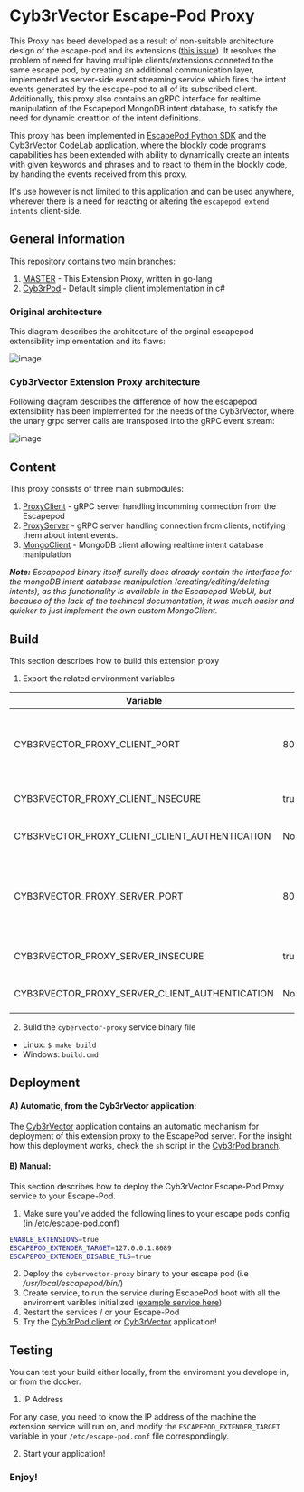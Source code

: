 
# Cyb3rVector Escape-Pod Proxy

This Proxy has beed developed as a result of non-suitable architecture design of the escape-pod and its extensions ([this issue](https://github.com/digital-dream-labs/escape-pod-extension/issues/4)). It resolves the problem of need for having multiple clients/extensions conneted to the same escape pod, by creating an additional communication layer, implemented as server-side event streaming service which fires the intent events generated by the escape-pod to all of its subscribed client.
Additionally, this proxy also contains an gRPC interface for realtime manipulation of the Escapepod MongoDB intent database, to satisfy the need for dynamic creattion of the intent definitions.

This proxy has been implemented in [EscapePod Python SDK](https://github.com/cyb3rdog/escapepod_python_sdk) and the [Cyb3rVector CodeLab](https://cyb3rdog.github.io/Cyb3rVector) application, where the blockly code programs capabilities has been extended with ability to dynamically create an intents with given keywords and phrases and to react to them in the blockly code, by handing the events received from this proxy.

It's use however is not limited to this application and can be used anywhere, wherever there is a need for reacting or altering the `escapepod extend intents` client-side.


## General information 

This repository contains two main branches:
1) [MASTER](https://github.com/cyb3rdog/escape-pod-proxy/tree/master) - This Extension Proxy, written in go-lang
2) [Cyb3rPod](https://github.com/cyb3rdog/escape-pod-proxy/tree/Cyb3rPod) - Default simple client implementation in c#


### Original architecture

This diagram describes the architecture of the orginal escapepod extensibility implementation and its flaws:

![image](https://user-images.githubusercontent.com/12493945/123772149-e9f46200-d8cb-11eb-8cc8-c1388800878e.png)

### Cyb3rVector Extension Proxy architecture

Following diagram describes the difference of how the escapepod extensibility has been implemented for the needs of the Cyb3rVector, where the unary grpc server calls are transposed into the gRPC event stream:

![image](https://user-images.githubusercontent.com/12493945/123773145-bbc35200-d8cc-11eb-9608-cfd045f99bb1.png)


## Content

This proxy consists of three main submodules:

1) [ProxyClient](https://github.com/cyb3rdog/escape-pod-proxy/blob/master/proxy/pkg/proxyclient) - gRPC server handling incomming connection from the Escapepod
2) [ProxyServer](https://github.com/cyb3rdog/escape-pod-proxy/blob/master/proxy/pkg/proxyserver) - gRPC server handling connection from clients, notifying them about intent events.
3) [MongoClient](https://github.com/cyb3rdog/escape-pod-proxy/tree/master/proxy/pkg/mongoclient) - MongoDB client allowing realtime intent database manipulation

***Note:***
*Escapepod binary itself surelly does already contain the interface for the mongoDB intent database manipulation (creating/editing/deleting intents), as this functionality is available in the Escapepod WebUI, but because of the lack of the techincal documentation, it was much easier and quicker to just implement the own custom MongoClient.*


## Build

This section describes how to build this extension proxy

1. Export the related environment variables

|Variable| Value | Description |
|--|--|--|
| CYB3RVECTOR_PROXY_CLIENT_PORT | 8089 | the TCP port the cybervector-proxy connects to escape-pod |
| CYB3RVECTOR_PROXY_CLIENT_INSECURE | true | Insecure TLS-free GRPC communication |
| CYB3RVECTOR_PROXY_CLIENT_CLIENT_AUTHENTICATION | NoClientCert | Insecure TLS-free GRPC communication |
| CYB3RVECTOR_PROXY_SERVER_PORT | 8090 | the TCP port the cybervector-proxy publishes events to clients |
| CYB3RVECTOR_PROXY_SERVER_INSECURE | true | Insecure TLS-free GRPC communication |
| CYB3RVECTOR_PROXY_SERVER_CLIENT_AUTHENTICATION | NoClientCert | Insecure TLS-free GRPC communication |

2. Build the ```cybervector-proxy``` service binary file

- Linux: ```$ make build```
- Windows: ```build.cmd```


## Deployment

#### A) Automatic, from the Cyb3rVector application:

The [Cyb3rVector](https://cyb3rdog.github.io/Cyb3rVector) application contains an automatic mechanism for deployment of this extension proxy to the EscapePod server.
For the insight how this deployment works, check the `sh` script in the [Cyb3rPod branch](https://github.com/cyb3rdog/escape-pod-proxy/tree/Cyb3rPod/Resources).

#### B) Manual:

This section describes how to deploy the Cyb3rVector Escape-Pod Proxy service to your Escape-Pod.

1. Make sure you've added the following lines to your escape pods config (in /etc/escape-pod.conf)

```sh
ENABLE_EXTENSIONS=true
ESCAPEPOD_EXTENDER_TARGET=127.0.0.1:8089
ESCAPEPOD_EXTENDER_DISABLE_TLS=true
```

2. Deploy the ```cybervector-proxy``` binary to your escape pod (i.e */usr/local/escapepod/bin/*)
4. Create service, to run the service during EscapePod boot with all the enviroment varibles initialized ([example service here](https://github.com/cyb3rdog/escape-pod-proxy/blob/Cyb3rPod/Resources/cybervector-proxy.service))
5. Restart the services / or your Escape-Pod
6. Try the [Cyb3rPod client](https://github.com/cyb3rdog/escape-pod-proxy/tree/Cyb3rPod/Resources) or [Cyb3rVector](https://cyb3rdog.github.io/Cyb3rVector) application!


## Testing

You can test your build either locally, from the enviroment you develope in, or from the docker.

1. IP Address

For any case, you need to know the IP address of the machine the extension service will run on, and 
modify the ```ESCAPEPOD_EXTENDER_TARGET``` variable in your ```/etc/escape-pod.conf``` file correspondingly.

2. Start your application!


### Enjoy!
